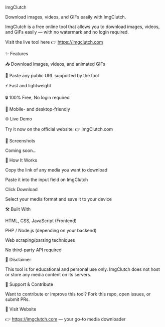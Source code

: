 ImgClutch

Download images, videos, and GIFs easily with ImgClutch.

ImgClutch is a free online tool that allows you to download images, videos, and GIFs easily — with no watermark and no login required.

Visit the live tool here 👉 https://imgclutch.com

✨ Features

📥 Download images, videos, and animated GIFs

🔗 Paste any public URL supported by the tool

⚡ Fast and lightweight

🔒 100% Free, No login required

🎯 Mobile- and desktop-friendly

🌐 Live Demo

Try it now on the official website:
👉 ImgClutch.com

📸 Screenshots

Coming soon...

🚀 How It Works

Copy the link of any media you want to download

Paste it into the input field on ImgClutch

Click Download

Select your media format and save it to your device

🛠️ Built With

HTML, CSS, JavaScript (Frontend)

PHP / Node.js (depending on your backend)

Web scraping/parsing techniques

No third-party API required

📌 Disclaimer

This tool is for educational and personal use only. ImgClutch does not host or store any media content on its servers.

🌟 Support & Contribute

Want to contribute or improve this tool? Fork this repo, open issues, or submit PRs.

🔗 Visit Website

👉 https://imgclutch.com
 — your go-to media downloader
